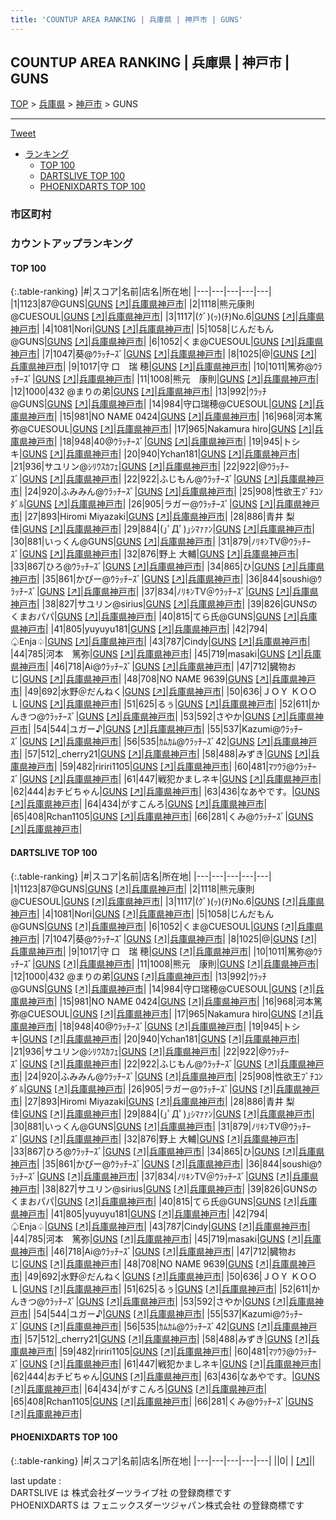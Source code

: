 ```yaml
---
title: 'COUNTUP AREA RANKING | 兵庫県 | 神戸市 | GUNS'
---
```

## COUNTUP AREA RANKING | 兵庫県 | 神戸市 | GUNS

[TOP](/darts/rank/) > [兵庫県](/darts/rank/兵庫県/) > [神戸市](/darts/rank/兵庫県/神戸市/) > GUNS

___

<a href="https://twitter.com/share?ref_src=twsrc%5Etfw" data-text="COUNTUP AREA RANKING | 兵庫県神戸市GUNS" class="twitter-share-button" data-hashtags="DARTSLIVE,PHOENIXDARTS,darts,ダーツ" data-show-count="false">Tweet</a>

* [ランキング](#カウントアップランキング)
    * [TOP 100](#top-100)
    * [DARTSLIVE TOP 100](#dartslive-top-100)
    * [PHOENIXDARTS TOP 100](#phoenixdarts-top-100)

### 市区町村

<ul>

</ul>

### カウントアップランキング

#### TOP 100



{:.table-ranking}
|#|スコア|名前|店名|所在地|
|---|---|---|---|---|
|1|1123|<span class="rank-name-dl">87@GUNS</span>|<a href="/darts/rank/shops/ee6dcfa66a3d9552b21333aee1bd51e4.html">GUNS</a> <a href="https://search.dartslive.com/jp/shop/ee6dcfa66a3d9552b21333aee1bd51e4">[↗]</a>|<a href="/darts/rank/兵庫県/神戸市">兵庫県神戸市</a>|
|2|1118|<span class="rank-name-dl">熊元康則@CUESOUL</span>|<a href="/darts/rank/shops/ee6dcfa66a3d9552b21333aee1bd51e4.html">GUNS</a> <a href="https://search.dartslive.com/jp/shop/ee6dcfa66a3d9552b21333aee1bd51e4">[↗]</a>|<a href="/darts/rank/兵庫県/神戸市">兵庫県神戸市</a>|
|3|1117|<span class="rank-name-dl">(ｸﾞ)(ｯ)(ﾁ)No.6</span>|<a href="/darts/rank/shops/ee6dcfa66a3d9552b21333aee1bd51e4.html">GUNS</a> <a href="https://search.dartslive.com/jp/shop/ee6dcfa66a3d9552b21333aee1bd51e4">[↗]</a>|<a href="/darts/rank/兵庫県/神戸市">兵庫県神戸市</a>|
|4|1081|<span class="rank-name-dl">Nori</span>|<a href="/darts/rank/shops/ee6dcfa66a3d9552b21333aee1bd51e4.html">GUNS</a> <a href="https://search.dartslive.com/jp/shop/ee6dcfa66a3d9552b21333aee1bd51e4">[↗]</a>|<a href="/darts/rank/兵庫県/神戸市">兵庫県神戸市</a>|
|5|1058|<span class="rank-name-dl">じんだもん@GUNS</span>|<a href="/darts/rank/shops/ee6dcfa66a3d9552b21333aee1bd51e4.html">GUNS</a> <a href="https://search.dartslive.com/jp/shop/ee6dcfa66a3d9552b21333aee1bd51e4">[↗]</a>|<a href="/darts/rank/兵庫県/神戸市">兵庫県神戸市</a>|
|6|1052|<span class="rank-name-dl">くま@CUESOUL</span>|<a href="/darts/rank/shops/ee6dcfa66a3d9552b21333aee1bd51e4.html">GUNS</a> <a href="https://search.dartslive.com/jp/shop/ee6dcfa66a3d9552b21333aee1bd51e4">[↗]</a>|<a href="/darts/rank/兵庫県/神戸市">兵庫県神戸市</a>|
|7|1047|<span class="rank-name-dl">葵@ｳﾗｯﾁｰｽﾞ</span>|<a href="/darts/rank/shops/ee6dcfa66a3d9552b21333aee1bd51e4.html">GUNS</a> <a href="https://search.dartslive.com/jp/shop/ee6dcfa66a3d9552b21333aee1bd51e4">[↗]</a>|<a href="/darts/rank/兵庫県/神戸市">兵庫県神戸市</a>|
|8|1025|<span class="rank-name-dl">@</span>|<a href="/darts/rank/shops/ee6dcfa66a3d9552b21333aee1bd51e4.html">GUNS</a> <a href="https://search.dartslive.com/jp/shop/ee6dcfa66a3d9552b21333aee1bd51e4">[↗]</a>|<a href="/darts/rank/兵庫県/神戸市">兵庫県神戸市</a>|
|9|1017|<span class="rank-name-dl">守 口　瑞 穂</span>|<a href="/darts/rank/shops/ee6dcfa66a3d9552b21333aee1bd51e4.html">GUNS</a> <a href="https://search.dartslive.com/jp/shop/ee6dcfa66a3d9552b21333aee1bd51e4">[↗]</a>|<a href="/darts/rank/兵庫県/神戸市">兵庫県神戸市</a>|
|10|1011|<span class="rank-name-dl">篤弥@ｳﾗｯﾁｰｽﾞ</span>|<a href="/darts/rank/shops/ee6dcfa66a3d9552b21333aee1bd51e4.html">GUNS</a> <a href="https://search.dartslive.com/jp/shop/ee6dcfa66a3d9552b21333aee1bd51e4">[↗]</a>|<a href="/darts/rank/兵庫県/神戸市">兵庫県神戸市</a>|
|11|1008|<span class="rank-name-dl">熊元　康則</span>|<a href="/darts/rank/shops/ee6dcfa66a3d9552b21333aee1bd51e4.html">GUNS</a> <a href="https://search.dartslive.com/jp/shop/ee6dcfa66a3d9552b21333aee1bd51e4">[↗]</a>|<a href="/darts/rank/兵庫県/神戸市">兵庫県神戸市</a>|
|12|1000|<span class="rank-name-dl">432 @まりの弟</span>|<a href="/darts/rank/shops/ee6dcfa66a3d9552b21333aee1bd51e4.html">GUNS</a> <a href="https://search.dartslive.com/jp/shop/ee6dcfa66a3d9552b21333aee1bd51e4">[↗]</a>|<a href="/darts/rank/兵庫県/神戸市">兵庫県神戸市</a>|
|13|992|<span class="rank-name-dl">ｳﾗｯﾁ@GUNS</span>|<a href="/darts/rank/shops/ee6dcfa66a3d9552b21333aee1bd51e4.html">GUNS</a> <a href="https://search.dartslive.com/jp/shop/ee6dcfa66a3d9552b21333aee1bd51e4">[↗]</a>|<a href="/darts/rank/兵庫県/神戸市">兵庫県神戸市</a>|
|14|984|<span class="rank-name-dl">守口瑞穂@CUESOUL</span>|<a href="/darts/rank/shops/ee6dcfa66a3d9552b21333aee1bd51e4.html">GUNS</a> <a href="https://search.dartslive.com/jp/shop/ee6dcfa66a3d9552b21333aee1bd51e4">[↗]</a>|<a href="/darts/rank/兵庫県/神戸市">兵庫県神戸市</a>|
|15|981|<span class="rank-name-dl">NO NAME 0424</span>|<a href="/darts/rank/shops/ee6dcfa66a3d9552b21333aee1bd51e4.html">GUNS</a> <a href="https://search.dartslive.com/jp/shop/ee6dcfa66a3d9552b21333aee1bd51e4">[↗]</a>|<a href="/darts/rank/兵庫県/神戸市">兵庫県神戸市</a>|
|16|968|<span class="rank-name-dl">河本篤弥@CUESOUL</span>|<a href="/darts/rank/shops/ee6dcfa66a3d9552b21333aee1bd51e4.html">GUNS</a> <a href="https://search.dartslive.com/jp/shop/ee6dcfa66a3d9552b21333aee1bd51e4">[↗]</a>|<a href="/darts/rank/兵庫県/神戸市">兵庫県神戸市</a>|
|17|965|<span class="rank-name-dl">Nakamura hiro</span>|<a href="/darts/rank/shops/ee6dcfa66a3d9552b21333aee1bd51e4.html">GUNS</a> <a href="https://search.dartslive.com/jp/shop/ee6dcfa66a3d9552b21333aee1bd51e4">[↗]</a>|<a href="/darts/rank/兵庫県/神戸市">兵庫県神戸市</a>|
|18|948|<span class="rank-name-dl">40@ｳﾗｯﾁｰｽﾞ</span>|<a href="/darts/rank/shops/ee6dcfa66a3d9552b21333aee1bd51e4.html">GUNS</a> <a href="https://search.dartslive.com/jp/shop/ee6dcfa66a3d9552b21333aee1bd51e4">[↗]</a>|<a href="/darts/rank/兵庫県/神戸市">兵庫県神戸市</a>|
|19|945|<span class="rank-name-dl">トシキ</span>|<a href="/darts/rank/shops/ee6dcfa66a3d9552b21333aee1bd51e4.html">GUNS</a> <a href="https://search.dartslive.com/jp/shop/ee6dcfa66a3d9552b21333aee1bd51e4">[↗]</a>|<a href="/darts/rank/兵庫県/神戸市">兵庫県神戸市</a>|
|20|940|<span class="rank-name-dl">Ychan181</span>|<a href="/darts/rank/shops/ee6dcfa66a3d9552b21333aee1bd51e4.html">GUNS</a> <a href="https://search.dartslive.com/jp/shop/ee6dcfa66a3d9552b21333aee1bd51e4">[↗]</a>|<a href="/darts/rank/兵庫県/神戸市">兵庫県神戸市</a>|
|21|936|<span class="rank-name-dl">サユリン@ｼﾘｳｽｶﾌｪ</span>|<a href="/darts/rank/shops/ee6dcfa66a3d9552b21333aee1bd51e4.html">GUNS</a> <a href="https://search.dartslive.com/jp/shop/ee6dcfa66a3d9552b21333aee1bd51e4">[↗]</a>|<a href="/darts/rank/兵庫県/神戸市">兵庫県神戸市</a>|
|22|922|<span class="rank-name-dl">@ｳﾗｯﾁｰｽﾞ</span>|<a href="/darts/rank/shops/ee6dcfa66a3d9552b21333aee1bd51e4.html">GUNS</a> <a href="https://search.dartslive.com/jp/shop/ee6dcfa66a3d9552b21333aee1bd51e4">[↗]</a>|<a href="/darts/rank/兵庫県/神戸市">兵庫県神戸市</a>|
|22|922|<span class="rank-name-dl">ふじもん@ｳﾗｯﾁｰｽﾞ</span>|<a href="/darts/rank/shops/ee6dcfa66a3d9552b21333aee1bd51e4.html">GUNS</a> <a href="https://search.dartslive.com/jp/shop/ee6dcfa66a3d9552b21333aee1bd51e4">[↗]</a>|<a href="/darts/rank/兵庫県/神戸市">兵庫県神戸市</a>|
|24|920|<span class="rank-name-dl">ふみみん@ｳﾗｯﾁｰｽﾞ</span>|<a href="/darts/rank/shops/ee6dcfa66a3d9552b21333aee1bd51e4.html">GUNS</a> <a href="https://search.dartslive.com/jp/shop/ee6dcfa66a3d9552b21333aee1bd51e4">[↗]</a>|<a href="/darts/rank/兵庫県/神戸市">兵庫県神戸市</a>|
|25|908|<span class="rank-name-dl">性欲王ﾌﾞﾁｺﾝﾀﾞﾙ</span>|<a href="/darts/rank/shops/ee6dcfa66a3d9552b21333aee1bd51e4.html">GUNS</a> <a href="https://search.dartslive.com/jp/shop/ee6dcfa66a3d9552b21333aee1bd51e4">[↗]</a>|<a href="/darts/rank/兵庫県/神戸市">兵庫県神戸市</a>|
|26|905|<span class="rank-name-dl">ラガー@ｳﾗｯﾁｰｽﾞ</span>|<a href="/darts/rank/shops/ee6dcfa66a3d9552b21333aee1bd51e4.html">GUNS</a> <a href="https://search.dartslive.com/jp/shop/ee6dcfa66a3d9552b21333aee1bd51e4">[↗]</a>|<a href="/darts/rank/兵庫県/神戸市">兵庫県神戸市</a>|
|27|893|<span class="rank-name-dl">Hiromi Miyazaki</span>|<a href="/darts/rank/shops/ee6dcfa66a3d9552b21333aee1bd51e4.html">GUNS</a> <a href="https://search.dartslive.com/jp/shop/ee6dcfa66a3d9552b21333aee1bd51e4">[↗]</a>|<a href="/darts/rank/兵庫県/神戸市">兵庫県神戸市</a>|
|28|886|<span class="rank-name-dl">青井 梨佳</span>|<a href="/darts/rank/shops/ee6dcfa66a3d9552b21333aee1bd51e4.html">GUNS</a> <a href="https://search.dartslive.com/jp/shop/ee6dcfa66a3d9552b21333aee1bd51e4">[↗]</a>|<a href="/darts/rank/兵庫県/神戸市">兵庫県神戸市</a>|
|29|884|<span class="rank-name-dl">(｣ﾟДﾟ)｣ｼﾏｧｧﾝ</span>|<a href="/darts/rank/shops/ee6dcfa66a3d9552b21333aee1bd51e4.html">GUNS</a> <a href="https://search.dartslive.com/jp/shop/ee6dcfa66a3d9552b21333aee1bd51e4">[↗]</a>|<a href="/darts/rank/兵庫県/神戸市">兵庫県神戸市</a>|
|30|881|<span class="rank-name-dl">いっくん@GUNS</span>|<a href="/darts/rank/shops/ee6dcfa66a3d9552b21333aee1bd51e4.html">GUNS</a> <a href="https://search.dartslive.com/jp/shop/ee6dcfa66a3d9552b21333aee1bd51e4">[↗]</a>|<a href="/darts/rank/兵庫県/神戸市">兵庫県神戸市</a>|
|31|879|<span class="rank-name-dl">ﾉﾘｷﾝTV@ｳﾗｯﾁｰｽﾞ</span>|<a href="/darts/rank/shops/ee6dcfa66a3d9552b21333aee1bd51e4.html">GUNS</a> <a href="https://search.dartslive.com/jp/shop/ee6dcfa66a3d9552b21333aee1bd51e4">[↗]</a>|<a href="/darts/rank/兵庫県/神戸市">兵庫県神戸市</a>|
|32|876|<span class="rank-name-dl">野上 大輔</span>|<a href="/darts/rank/shops/ee6dcfa66a3d9552b21333aee1bd51e4.html">GUNS</a> <a href="https://search.dartslive.com/jp/shop/ee6dcfa66a3d9552b21333aee1bd51e4">[↗]</a>|<a href="/darts/rank/兵庫県/神戸市">兵庫県神戸市</a>|
|33|867|<span class="rank-name-dl">ひろ@ｳﾗｯﾁｰｽﾞ</span>|<a href="/darts/rank/shops/ee6dcfa66a3d9552b21333aee1bd51e4.html">GUNS</a> <a href="https://search.dartslive.com/jp/shop/ee6dcfa66a3d9552b21333aee1bd51e4">[↗]</a>|<a href="/darts/rank/兵庫県/神戸市">兵庫県神戸市</a>|
|34|865|<span class="rank-name-dl">ひ</span>|<a href="/darts/rank/shops/ee6dcfa66a3d9552b21333aee1bd51e4.html">GUNS</a> <a href="https://search.dartslive.com/jp/shop/ee6dcfa66a3d9552b21333aee1bd51e4">[↗]</a>|<a href="/darts/rank/兵庫県/神戸市">兵庫県神戸市</a>|
|35|861|<span class="rank-name-dl">かぴー@ｳﾗｯﾁｰｽﾞ</span>|<a href="/darts/rank/shops/ee6dcfa66a3d9552b21333aee1bd51e4.html">GUNS</a> <a href="https://search.dartslive.com/jp/shop/ee6dcfa66a3d9552b21333aee1bd51e4">[↗]</a>|<a href="/darts/rank/兵庫県/神戸市">兵庫県神戸市</a>|
|36|844|<span class="rank-name-dl">soushi@ｳﾗｯﾁｰｽﾞ</span>|<a href="/darts/rank/shops/ee6dcfa66a3d9552b21333aee1bd51e4.html">GUNS</a> <a href="https://search.dartslive.com/jp/shop/ee6dcfa66a3d9552b21333aee1bd51e4">[↗]</a>|<a href="/darts/rank/兵庫県/神戸市">兵庫県神戸市</a>|
|37|834|<span class="rank-name-dl">ﾉﾘｷﾝTV＠ｳﾗｯﾁｰｽﾞ</span>|<a href="/darts/rank/shops/ee6dcfa66a3d9552b21333aee1bd51e4.html">GUNS</a> <a href="https://search.dartslive.com/jp/shop/ee6dcfa66a3d9552b21333aee1bd51e4">[↗]</a>|<a href="/darts/rank/兵庫県/神戸市">兵庫県神戸市</a>|
|38|827|<span class="rank-name-dl">サユリン@sirius</span>|<a href="/darts/rank/shops/ee6dcfa66a3d9552b21333aee1bd51e4.html">GUNS</a> <a href="https://search.dartslive.com/jp/shop/ee6dcfa66a3d9552b21333aee1bd51e4">[↗]</a>|<a href="/darts/rank/兵庫県/神戸市">兵庫県神戸市</a>|
|39|826|<span class="rank-name-dl">GUNSのくまおパパ</span>|<a href="/darts/rank/shops/ee6dcfa66a3d9552b21333aee1bd51e4.html">GUNS</a> <a href="https://search.dartslive.com/jp/shop/ee6dcfa66a3d9552b21333aee1bd51e4">[↗]</a>|<a href="/darts/rank/兵庫県/神戸市">兵庫県神戸市</a>|
|40|815|<span class="rank-name-dl">てら氏@GUNS</span>|<a href="/darts/rank/shops/ee6dcfa66a3d9552b21333aee1bd51e4.html">GUNS</a> <a href="https://search.dartslive.com/jp/shop/ee6dcfa66a3d9552b21333aee1bd51e4">[↗]</a>|<a href="/darts/rank/兵庫県/神戸市">兵庫県神戸市</a>|
|41|805|<span class="rank-name-dl">yuyuyu181</span>|<a href="/darts/rank/shops/ee6dcfa66a3d9552b21333aee1bd51e4.html">GUNS</a> <a href="https://search.dartslive.com/jp/shop/ee6dcfa66a3d9552b21333aee1bd51e4">[↗]</a>|<a href="/darts/rank/兵庫県/神戸市">兵庫県神戸市</a>|
|42|794|<span class="rank-name-dl">♤Enja♤</span>|<a href="/darts/rank/shops/ee6dcfa66a3d9552b21333aee1bd51e4.html">GUNS</a> <a href="https://search.dartslive.com/jp/shop/ee6dcfa66a3d9552b21333aee1bd51e4">[↗]</a>|<a href="/darts/rank/兵庫県/神戸市">兵庫県神戸市</a>|
|43|787|<span class="rank-name-dl">Cindy</span>|<a href="/darts/rank/shops/ee6dcfa66a3d9552b21333aee1bd51e4.html">GUNS</a> <a href="https://search.dartslive.com/jp/shop/ee6dcfa66a3d9552b21333aee1bd51e4">[↗]</a>|<a href="/darts/rank/兵庫県/神戸市">兵庫県神戸市</a>|
|44|785|<span class="rank-name-dl">河本　篤弥</span>|<a href="/darts/rank/shops/ee6dcfa66a3d9552b21333aee1bd51e4.html">GUNS</a> <a href="https://search.dartslive.com/jp/shop/ee6dcfa66a3d9552b21333aee1bd51e4">[↗]</a>|<a href="/darts/rank/兵庫県/神戸市">兵庫県神戸市</a>|
|45|719|<span class="rank-name-dl">masaki</span>|<a href="/darts/rank/shops/ee6dcfa66a3d9552b21333aee1bd51e4.html">GUNS</a> <a href="https://search.dartslive.com/jp/shop/ee6dcfa66a3d9552b21333aee1bd51e4">[↗]</a>|<a href="/darts/rank/兵庫県/神戸市">兵庫県神戸市</a>|
|46|718|<span class="rank-name-dl">Ai@ｳﾗｯﾁｰｽﾞ</span>|<a href="/darts/rank/shops/ee6dcfa66a3d9552b21333aee1bd51e4.html">GUNS</a> <a href="https://search.dartslive.com/jp/shop/ee6dcfa66a3d9552b21333aee1bd51e4">[↗]</a>|<a href="/darts/rank/兵庫県/神戸市">兵庫県神戸市</a>|
|47|712|<span class="rank-name-dl">臓物おじ</span>|<a href="/darts/rank/shops/ee6dcfa66a3d9552b21333aee1bd51e4.html">GUNS</a> <a href="https://search.dartslive.com/jp/shop/ee6dcfa66a3d9552b21333aee1bd51e4">[↗]</a>|<a href="/darts/rank/兵庫県/神戸市">兵庫県神戸市</a>|
|48|708|<span class="rank-name-dl">NO NAME 9639</span>|<a href="/darts/rank/shops/ee6dcfa66a3d9552b21333aee1bd51e4.html">GUNS</a> <a href="https://search.dartslive.com/jp/shop/ee6dcfa66a3d9552b21333aee1bd51e4">[↗]</a>|<a href="/darts/rank/兵庫県/神戸市">兵庫県神戸市</a>|
|49|692|<span class="rank-name-dl">水野＠だんねく</span>|<a href="/darts/rank/shops/ee6dcfa66a3d9552b21333aee1bd51e4.html">GUNS</a> <a href="https://search.dartslive.com/jp/shop/ee6dcfa66a3d9552b21333aee1bd51e4">[↗]</a>|<a href="/darts/rank/兵庫県/神戸市">兵庫県神戸市</a>|
|50|636|<span class="rank-name-dl">ＪＯＹ ＫＯＯＬ</span>|<a href="/darts/rank/shops/ee6dcfa66a3d9552b21333aee1bd51e4.html">GUNS</a> <a href="https://search.dartslive.com/jp/shop/ee6dcfa66a3d9552b21333aee1bd51e4">[↗]</a>|<a href="/darts/rank/兵庫県/神戸市">兵庫県神戸市</a>|
|51|625|<span class="rank-name-dl">るぅ</span>|<a href="/darts/rank/shops/ee6dcfa66a3d9552b21333aee1bd51e4.html">GUNS</a> <a href="https://search.dartslive.com/jp/shop/ee6dcfa66a3d9552b21333aee1bd51e4">[↗]</a>|<a href="/darts/rank/兵庫県/神戸市">兵庫県神戸市</a>|
|52|611|<span class="rank-name-dl">かんきつ@ｳﾗｯﾁｰｽﾞ</span>|<a href="/darts/rank/shops/ee6dcfa66a3d9552b21333aee1bd51e4.html">GUNS</a> <a href="https://search.dartslive.com/jp/shop/ee6dcfa66a3d9552b21333aee1bd51e4">[↗]</a>|<a href="/darts/rank/兵庫県/神戸市">兵庫県神戸市</a>|
|53|592|<span class="rank-name-dl">さやか</span>|<a href="/darts/rank/shops/ee6dcfa66a3d9552b21333aee1bd51e4.html">GUNS</a> <a href="https://search.dartslive.com/jp/shop/ee6dcfa66a3d9552b21333aee1bd51e4">[↗]</a>|<a href="/darts/rank/兵庫県/神戸市">兵庫県神戸市</a>|
|54|544|<span class="rank-name-dl">ユガー♪</span>|<a href="/darts/rank/shops/ee6dcfa66a3d9552b21333aee1bd51e4.html">GUNS</a> <a href="https://search.dartslive.com/jp/shop/ee6dcfa66a3d9552b21333aee1bd51e4">[↗]</a>|<a href="/darts/rank/兵庫県/神戸市">兵庫県神戸市</a>|
|55|537|<span class="rank-name-dl">Kazumi@ｳﾗｯﾁｰｽﾞ</span>|<a href="/darts/rank/shops/ee6dcfa66a3d9552b21333aee1bd51e4.html">GUNS</a> <a href="https://search.dartslive.com/jp/shop/ee6dcfa66a3d9552b21333aee1bd51e4">[↗]</a>|<a href="/darts/rank/兵庫県/神戸市">兵庫県神戸市</a>|
|56|535|<span class="rank-name-dl">ｶﾑｶﾑ@ｳﾗｯﾁｰｽﾞ42</span>|<a href="/darts/rank/shops/ee6dcfa66a3d9552b21333aee1bd51e4.html">GUNS</a> <a href="https://search.dartslive.com/jp/shop/ee6dcfa66a3d9552b21333aee1bd51e4">[↗]</a>|<a href="/darts/rank/兵庫県/神戸市">兵庫県神戸市</a>|
|57|512|<span class="rank-name-dl">_cherry21</span>|<a href="/darts/rank/shops/ee6dcfa66a3d9552b21333aee1bd51e4.html">GUNS</a> <a href="https://search.dartslive.com/jp/shop/ee6dcfa66a3d9552b21333aee1bd51e4">[↗]</a>|<a href="/darts/rank/兵庫県/神戸市">兵庫県神戸市</a>|
|58|488|<span class="rank-name-dl">みずき</span>|<a href="/darts/rank/shops/ee6dcfa66a3d9552b21333aee1bd51e4.html">GUNS</a> <a href="https://search.dartslive.com/jp/shop/ee6dcfa66a3d9552b21333aee1bd51e4">[↗]</a>|<a href="/darts/rank/兵庫県/神戸市">兵庫県神戸市</a>|
|59|482|<span class="rank-name-dl">ririri1105</span>|<a href="/darts/rank/shops/ee6dcfa66a3d9552b21333aee1bd51e4.html">GUNS</a> <a href="https://search.dartslive.com/jp/shop/ee6dcfa66a3d9552b21333aee1bd51e4">[↗]</a>|<a href="/darts/rank/兵庫県/神戸市">兵庫県神戸市</a>|
|60|481|<span class="rank-name-dl">ﾏﾂｳﾗ@ｳﾗｯﾁｰｽﾞ</span>|<a href="/darts/rank/shops/ee6dcfa66a3d9552b21333aee1bd51e4.html">GUNS</a> <a href="https://search.dartslive.com/jp/shop/ee6dcfa66a3d9552b21333aee1bd51e4">[↗]</a>|<a href="/darts/rank/兵庫県/神戸市">兵庫県神戸市</a>|
|61|447|<span class="rank-name-dl">戦犯かましネキ</span>|<a href="/darts/rank/shops/ee6dcfa66a3d9552b21333aee1bd51e4.html">GUNS</a> <a href="https://search.dartslive.com/jp/shop/ee6dcfa66a3d9552b21333aee1bd51e4">[↗]</a>|<a href="/darts/rank/兵庫県/神戸市">兵庫県神戸市</a>|
|62|444|<span class="rank-name-dl">おチビちゃん</span>|<a href="/darts/rank/shops/ee6dcfa66a3d9552b21333aee1bd51e4.html">GUNS</a> <a href="https://search.dartslive.com/jp/shop/ee6dcfa66a3d9552b21333aee1bd51e4">[↗]</a>|<a href="/darts/rank/兵庫県/神戸市">兵庫県神戸市</a>|
|63|436|<span class="rank-name-dl">なあやです。</span>|<a href="/darts/rank/shops/ee6dcfa66a3d9552b21333aee1bd51e4.html">GUNS</a> <a href="https://search.dartslive.com/jp/shop/ee6dcfa66a3d9552b21333aee1bd51e4">[↗]</a>|<a href="/darts/rank/兵庫県/神戸市">兵庫県神戸市</a>|
|64|434|<span class="rank-name-dl">がすこんろ</span>|<a href="/darts/rank/shops/ee6dcfa66a3d9552b21333aee1bd51e4.html">GUNS</a> <a href="https://search.dartslive.com/jp/shop/ee6dcfa66a3d9552b21333aee1bd51e4">[↗]</a>|<a href="/darts/rank/兵庫県/神戸市">兵庫県神戸市</a>|
|65|408|<span class="rank-name-dl">Rchan1105</span>|<a href="/darts/rank/shops/ee6dcfa66a3d9552b21333aee1bd51e4.html">GUNS</a> <a href="https://search.dartslive.com/jp/shop/ee6dcfa66a3d9552b21333aee1bd51e4">[↗]</a>|<a href="/darts/rank/兵庫県/神戸市">兵庫県神戸市</a>|
|66|281|<span class="rank-name-dl">くみ@ｳﾗｯﾁｰｽﾞ</span>|<a href="/darts/rank/shops/ee6dcfa66a3d9552b21333aee1bd51e4.html">GUNS</a> <a href="https://search.dartslive.com/jp/shop/ee6dcfa66a3d9552b21333aee1bd51e4">[↗]</a>|<a href="/darts/rank/兵庫県/神戸市">兵庫県神戸市</a>|


#### DARTSLIVE TOP 100



{:.table-ranking}
|#|スコア|名前|店名|所在地|
|---|---|---|---|---|
|1|1123|<span class="rank-name-dl">87@GUNS</span>|<a href="/darts/rank/shops/ee6dcfa66a3d9552b21333aee1bd51e4.html">GUNS</a> <a href="https://search.dartslive.com/jp/shop/ee6dcfa66a3d9552b21333aee1bd51e4">[↗]</a>|<a href="/darts/rank/兵庫県/神戸市">兵庫県神戸市</a>|
|2|1118|<span class="rank-name-dl">熊元康則@CUESOUL</span>|<a href="/darts/rank/shops/ee6dcfa66a3d9552b21333aee1bd51e4.html">GUNS</a> <a href="https://search.dartslive.com/jp/shop/ee6dcfa66a3d9552b21333aee1bd51e4">[↗]</a>|<a href="/darts/rank/兵庫県/神戸市">兵庫県神戸市</a>|
|3|1117|<span class="rank-name-dl">(ｸﾞ)(ｯ)(ﾁ)No.6</span>|<a href="/darts/rank/shops/ee6dcfa66a3d9552b21333aee1bd51e4.html">GUNS</a> <a href="https://search.dartslive.com/jp/shop/ee6dcfa66a3d9552b21333aee1bd51e4">[↗]</a>|<a href="/darts/rank/兵庫県/神戸市">兵庫県神戸市</a>|
|4|1081|<span class="rank-name-dl">Nori</span>|<a href="/darts/rank/shops/ee6dcfa66a3d9552b21333aee1bd51e4.html">GUNS</a> <a href="https://search.dartslive.com/jp/shop/ee6dcfa66a3d9552b21333aee1bd51e4">[↗]</a>|<a href="/darts/rank/兵庫県/神戸市">兵庫県神戸市</a>|
|5|1058|<span class="rank-name-dl">じんだもん@GUNS</span>|<a href="/darts/rank/shops/ee6dcfa66a3d9552b21333aee1bd51e4.html">GUNS</a> <a href="https://search.dartslive.com/jp/shop/ee6dcfa66a3d9552b21333aee1bd51e4">[↗]</a>|<a href="/darts/rank/兵庫県/神戸市">兵庫県神戸市</a>|
|6|1052|<span class="rank-name-dl">くま@CUESOUL</span>|<a href="/darts/rank/shops/ee6dcfa66a3d9552b21333aee1bd51e4.html">GUNS</a> <a href="https://search.dartslive.com/jp/shop/ee6dcfa66a3d9552b21333aee1bd51e4">[↗]</a>|<a href="/darts/rank/兵庫県/神戸市">兵庫県神戸市</a>|
|7|1047|<span class="rank-name-dl">葵@ｳﾗｯﾁｰｽﾞ</span>|<a href="/darts/rank/shops/ee6dcfa66a3d9552b21333aee1bd51e4.html">GUNS</a> <a href="https://search.dartslive.com/jp/shop/ee6dcfa66a3d9552b21333aee1bd51e4">[↗]</a>|<a href="/darts/rank/兵庫県/神戸市">兵庫県神戸市</a>|
|8|1025|<span class="rank-name-dl">@</span>|<a href="/darts/rank/shops/ee6dcfa66a3d9552b21333aee1bd51e4.html">GUNS</a> <a href="https://search.dartslive.com/jp/shop/ee6dcfa66a3d9552b21333aee1bd51e4">[↗]</a>|<a href="/darts/rank/兵庫県/神戸市">兵庫県神戸市</a>|
|9|1017|<span class="rank-name-dl">守 口　瑞 穂</span>|<a href="/darts/rank/shops/ee6dcfa66a3d9552b21333aee1bd51e4.html">GUNS</a> <a href="https://search.dartslive.com/jp/shop/ee6dcfa66a3d9552b21333aee1bd51e4">[↗]</a>|<a href="/darts/rank/兵庫県/神戸市">兵庫県神戸市</a>|
|10|1011|<span class="rank-name-dl">篤弥@ｳﾗｯﾁｰｽﾞ</span>|<a href="/darts/rank/shops/ee6dcfa66a3d9552b21333aee1bd51e4.html">GUNS</a> <a href="https://search.dartslive.com/jp/shop/ee6dcfa66a3d9552b21333aee1bd51e4">[↗]</a>|<a href="/darts/rank/兵庫県/神戸市">兵庫県神戸市</a>|
|11|1008|<span class="rank-name-dl">熊元　康則</span>|<a href="/darts/rank/shops/ee6dcfa66a3d9552b21333aee1bd51e4.html">GUNS</a> <a href="https://search.dartslive.com/jp/shop/ee6dcfa66a3d9552b21333aee1bd51e4">[↗]</a>|<a href="/darts/rank/兵庫県/神戸市">兵庫県神戸市</a>|
|12|1000|<span class="rank-name-dl">432 @まりの弟</span>|<a href="/darts/rank/shops/ee6dcfa66a3d9552b21333aee1bd51e4.html">GUNS</a> <a href="https://search.dartslive.com/jp/shop/ee6dcfa66a3d9552b21333aee1bd51e4">[↗]</a>|<a href="/darts/rank/兵庫県/神戸市">兵庫県神戸市</a>|
|13|992|<span class="rank-name-dl">ｳﾗｯﾁ@GUNS</span>|<a href="/darts/rank/shops/ee6dcfa66a3d9552b21333aee1bd51e4.html">GUNS</a> <a href="https://search.dartslive.com/jp/shop/ee6dcfa66a3d9552b21333aee1bd51e4">[↗]</a>|<a href="/darts/rank/兵庫県/神戸市">兵庫県神戸市</a>|
|14|984|<span class="rank-name-dl">守口瑞穂@CUESOUL</span>|<a href="/darts/rank/shops/ee6dcfa66a3d9552b21333aee1bd51e4.html">GUNS</a> <a href="https://search.dartslive.com/jp/shop/ee6dcfa66a3d9552b21333aee1bd51e4">[↗]</a>|<a href="/darts/rank/兵庫県/神戸市">兵庫県神戸市</a>|
|15|981|<span class="rank-name-dl">NO NAME 0424</span>|<a href="/darts/rank/shops/ee6dcfa66a3d9552b21333aee1bd51e4.html">GUNS</a> <a href="https://search.dartslive.com/jp/shop/ee6dcfa66a3d9552b21333aee1bd51e4">[↗]</a>|<a href="/darts/rank/兵庫県/神戸市">兵庫県神戸市</a>|
|16|968|<span class="rank-name-dl">河本篤弥@CUESOUL</span>|<a href="/darts/rank/shops/ee6dcfa66a3d9552b21333aee1bd51e4.html">GUNS</a> <a href="https://search.dartslive.com/jp/shop/ee6dcfa66a3d9552b21333aee1bd51e4">[↗]</a>|<a href="/darts/rank/兵庫県/神戸市">兵庫県神戸市</a>|
|17|965|<span class="rank-name-dl">Nakamura hiro</span>|<a href="/darts/rank/shops/ee6dcfa66a3d9552b21333aee1bd51e4.html">GUNS</a> <a href="https://search.dartslive.com/jp/shop/ee6dcfa66a3d9552b21333aee1bd51e4">[↗]</a>|<a href="/darts/rank/兵庫県/神戸市">兵庫県神戸市</a>|
|18|948|<span class="rank-name-dl">40@ｳﾗｯﾁｰｽﾞ</span>|<a href="/darts/rank/shops/ee6dcfa66a3d9552b21333aee1bd51e4.html">GUNS</a> <a href="https://search.dartslive.com/jp/shop/ee6dcfa66a3d9552b21333aee1bd51e4">[↗]</a>|<a href="/darts/rank/兵庫県/神戸市">兵庫県神戸市</a>|
|19|945|<span class="rank-name-dl">トシキ</span>|<a href="/darts/rank/shops/ee6dcfa66a3d9552b21333aee1bd51e4.html">GUNS</a> <a href="https://search.dartslive.com/jp/shop/ee6dcfa66a3d9552b21333aee1bd51e4">[↗]</a>|<a href="/darts/rank/兵庫県/神戸市">兵庫県神戸市</a>|
|20|940|<span class="rank-name-dl">Ychan181</span>|<a href="/darts/rank/shops/ee6dcfa66a3d9552b21333aee1bd51e4.html">GUNS</a> <a href="https://search.dartslive.com/jp/shop/ee6dcfa66a3d9552b21333aee1bd51e4">[↗]</a>|<a href="/darts/rank/兵庫県/神戸市">兵庫県神戸市</a>|
|21|936|<span class="rank-name-dl">サユリン@ｼﾘｳｽｶﾌｪ</span>|<a href="/darts/rank/shops/ee6dcfa66a3d9552b21333aee1bd51e4.html">GUNS</a> <a href="https://search.dartslive.com/jp/shop/ee6dcfa66a3d9552b21333aee1bd51e4">[↗]</a>|<a href="/darts/rank/兵庫県/神戸市">兵庫県神戸市</a>|
|22|922|<span class="rank-name-dl">@ｳﾗｯﾁｰｽﾞ</span>|<a href="/darts/rank/shops/ee6dcfa66a3d9552b21333aee1bd51e4.html">GUNS</a> <a href="https://search.dartslive.com/jp/shop/ee6dcfa66a3d9552b21333aee1bd51e4">[↗]</a>|<a href="/darts/rank/兵庫県/神戸市">兵庫県神戸市</a>|
|22|922|<span class="rank-name-dl">ふじもん@ｳﾗｯﾁｰｽﾞ</span>|<a href="/darts/rank/shops/ee6dcfa66a3d9552b21333aee1bd51e4.html">GUNS</a> <a href="https://search.dartslive.com/jp/shop/ee6dcfa66a3d9552b21333aee1bd51e4">[↗]</a>|<a href="/darts/rank/兵庫県/神戸市">兵庫県神戸市</a>|
|24|920|<span class="rank-name-dl">ふみみん@ｳﾗｯﾁｰｽﾞ</span>|<a href="/darts/rank/shops/ee6dcfa66a3d9552b21333aee1bd51e4.html">GUNS</a> <a href="https://search.dartslive.com/jp/shop/ee6dcfa66a3d9552b21333aee1bd51e4">[↗]</a>|<a href="/darts/rank/兵庫県/神戸市">兵庫県神戸市</a>|
|25|908|<span class="rank-name-dl">性欲王ﾌﾞﾁｺﾝﾀﾞﾙ</span>|<a href="/darts/rank/shops/ee6dcfa66a3d9552b21333aee1bd51e4.html">GUNS</a> <a href="https://search.dartslive.com/jp/shop/ee6dcfa66a3d9552b21333aee1bd51e4">[↗]</a>|<a href="/darts/rank/兵庫県/神戸市">兵庫県神戸市</a>|
|26|905|<span class="rank-name-dl">ラガー@ｳﾗｯﾁｰｽﾞ</span>|<a href="/darts/rank/shops/ee6dcfa66a3d9552b21333aee1bd51e4.html">GUNS</a> <a href="https://search.dartslive.com/jp/shop/ee6dcfa66a3d9552b21333aee1bd51e4">[↗]</a>|<a href="/darts/rank/兵庫県/神戸市">兵庫県神戸市</a>|
|27|893|<span class="rank-name-dl">Hiromi Miyazaki</span>|<a href="/darts/rank/shops/ee6dcfa66a3d9552b21333aee1bd51e4.html">GUNS</a> <a href="https://search.dartslive.com/jp/shop/ee6dcfa66a3d9552b21333aee1bd51e4">[↗]</a>|<a href="/darts/rank/兵庫県/神戸市">兵庫県神戸市</a>|
|28|886|<span class="rank-name-dl">青井 梨佳</span>|<a href="/darts/rank/shops/ee6dcfa66a3d9552b21333aee1bd51e4.html">GUNS</a> <a href="https://search.dartslive.com/jp/shop/ee6dcfa66a3d9552b21333aee1bd51e4">[↗]</a>|<a href="/darts/rank/兵庫県/神戸市">兵庫県神戸市</a>|
|29|884|<span class="rank-name-dl">(｣ﾟДﾟ)｣ｼﾏｧｧﾝ</span>|<a href="/darts/rank/shops/ee6dcfa66a3d9552b21333aee1bd51e4.html">GUNS</a> <a href="https://search.dartslive.com/jp/shop/ee6dcfa66a3d9552b21333aee1bd51e4">[↗]</a>|<a href="/darts/rank/兵庫県/神戸市">兵庫県神戸市</a>|
|30|881|<span class="rank-name-dl">いっくん@GUNS</span>|<a href="/darts/rank/shops/ee6dcfa66a3d9552b21333aee1bd51e4.html">GUNS</a> <a href="https://search.dartslive.com/jp/shop/ee6dcfa66a3d9552b21333aee1bd51e4">[↗]</a>|<a href="/darts/rank/兵庫県/神戸市">兵庫県神戸市</a>|
|31|879|<span class="rank-name-dl">ﾉﾘｷﾝTV@ｳﾗｯﾁｰｽﾞ</span>|<a href="/darts/rank/shops/ee6dcfa66a3d9552b21333aee1bd51e4.html">GUNS</a> <a href="https://search.dartslive.com/jp/shop/ee6dcfa66a3d9552b21333aee1bd51e4">[↗]</a>|<a href="/darts/rank/兵庫県/神戸市">兵庫県神戸市</a>|
|32|876|<span class="rank-name-dl">野上 大輔</span>|<a href="/darts/rank/shops/ee6dcfa66a3d9552b21333aee1bd51e4.html">GUNS</a> <a href="https://search.dartslive.com/jp/shop/ee6dcfa66a3d9552b21333aee1bd51e4">[↗]</a>|<a href="/darts/rank/兵庫県/神戸市">兵庫県神戸市</a>|
|33|867|<span class="rank-name-dl">ひろ@ｳﾗｯﾁｰｽﾞ</span>|<a href="/darts/rank/shops/ee6dcfa66a3d9552b21333aee1bd51e4.html">GUNS</a> <a href="https://search.dartslive.com/jp/shop/ee6dcfa66a3d9552b21333aee1bd51e4">[↗]</a>|<a href="/darts/rank/兵庫県/神戸市">兵庫県神戸市</a>|
|34|865|<span class="rank-name-dl">ひ</span>|<a href="/darts/rank/shops/ee6dcfa66a3d9552b21333aee1bd51e4.html">GUNS</a> <a href="https://search.dartslive.com/jp/shop/ee6dcfa66a3d9552b21333aee1bd51e4">[↗]</a>|<a href="/darts/rank/兵庫県/神戸市">兵庫県神戸市</a>|
|35|861|<span class="rank-name-dl">かぴー@ｳﾗｯﾁｰｽﾞ</span>|<a href="/darts/rank/shops/ee6dcfa66a3d9552b21333aee1bd51e4.html">GUNS</a> <a href="https://search.dartslive.com/jp/shop/ee6dcfa66a3d9552b21333aee1bd51e4">[↗]</a>|<a href="/darts/rank/兵庫県/神戸市">兵庫県神戸市</a>|
|36|844|<span class="rank-name-dl">soushi@ｳﾗｯﾁｰｽﾞ</span>|<a href="/darts/rank/shops/ee6dcfa66a3d9552b21333aee1bd51e4.html">GUNS</a> <a href="https://search.dartslive.com/jp/shop/ee6dcfa66a3d9552b21333aee1bd51e4">[↗]</a>|<a href="/darts/rank/兵庫県/神戸市">兵庫県神戸市</a>|
|37|834|<span class="rank-name-dl">ﾉﾘｷﾝTV＠ｳﾗｯﾁｰｽﾞ</span>|<a href="/darts/rank/shops/ee6dcfa66a3d9552b21333aee1bd51e4.html">GUNS</a> <a href="https://search.dartslive.com/jp/shop/ee6dcfa66a3d9552b21333aee1bd51e4">[↗]</a>|<a href="/darts/rank/兵庫県/神戸市">兵庫県神戸市</a>|
|38|827|<span class="rank-name-dl">サユリン@sirius</span>|<a href="/darts/rank/shops/ee6dcfa66a3d9552b21333aee1bd51e4.html">GUNS</a> <a href="https://search.dartslive.com/jp/shop/ee6dcfa66a3d9552b21333aee1bd51e4">[↗]</a>|<a href="/darts/rank/兵庫県/神戸市">兵庫県神戸市</a>|
|39|826|<span class="rank-name-dl">GUNSのくまおパパ</span>|<a href="/darts/rank/shops/ee6dcfa66a3d9552b21333aee1bd51e4.html">GUNS</a> <a href="https://search.dartslive.com/jp/shop/ee6dcfa66a3d9552b21333aee1bd51e4">[↗]</a>|<a href="/darts/rank/兵庫県/神戸市">兵庫県神戸市</a>|
|40|815|<span class="rank-name-dl">てら氏@GUNS</span>|<a href="/darts/rank/shops/ee6dcfa66a3d9552b21333aee1bd51e4.html">GUNS</a> <a href="https://search.dartslive.com/jp/shop/ee6dcfa66a3d9552b21333aee1bd51e4">[↗]</a>|<a href="/darts/rank/兵庫県/神戸市">兵庫県神戸市</a>|
|41|805|<span class="rank-name-dl">yuyuyu181</span>|<a href="/darts/rank/shops/ee6dcfa66a3d9552b21333aee1bd51e4.html">GUNS</a> <a href="https://search.dartslive.com/jp/shop/ee6dcfa66a3d9552b21333aee1bd51e4">[↗]</a>|<a href="/darts/rank/兵庫県/神戸市">兵庫県神戸市</a>|
|42|794|<span class="rank-name-dl">♤Enja♤</span>|<a href="/darts/rank/shops/ee6dcfa66a3d9552b21333aee1bd51e4.html">GUNS</a> <a href="https://search.dartslive.com/jp/shop/ee6dcfa66a3d9552b21333aee1bd51e4">[↗]</a>|<a href="/darts/rank/兵庫県/神戸市">兵庫県神戸市</a>|
|43|787|<span class="rank-name-dl">Cindy</span>|<a href="/darts/rank/shops/ee6dcfa66a3d9552b21333aee1bd51e4.html">GUNS</a> <a href="https://search.dartslive.com/jp/shop/ee6dcfa66a3d9552b21333aee1bd51e4">[↗]</a>|<a href="/darts/rank/兵庫県/神戸市">兵庫県神戸市</a>|
|44|785|<span class="rank-name-dl">河本　篤弥</span>|<a href="/darts/rank/shops/ee6dcfa66a3d9552b21333aee1bd51e4.html">GUNS</a> <a href="https://search.dartslive.com/jp/shop/ee6dcfa66a3d9552b21333aee1bd51e4">[↗]</a>|<a href="/darts/rank/兵庫県/神戸市">兵庫県神戸市</a>|
|45|719|<span class="rank-name-dl">masaki</span>|<a href="/darts/rank/shops/ee6dcfa66a3d9552b21333aee1bd51e4.html">GUNS</a> <a href="https://search.dartslive.com/jp/shop/ee6dcfa66a3d9552b21333aee1bd51e4">[↗]</a>|<a href="/darts/rank/兵庫県/神戸市">兵庫県神戸市</a>|
|46|718|<span class="rank-name-dl">Ai@ｳﾗｯﾁｰｽﾞ</span>|<a href="/darts/rank/shops/ee6dcfa66a3d9552b21333aee1bd51e4.html">GUNS</a> <a href="https://search.dartslive.com/jp/shop/ee6dcfa66a3d9552b21333aee1bd51e4">[↗]</a>|<a href="/darts/rank/兵庫県/神戸市">兵庫県神戸市</a>|
|47|712|<span class="rank-name-dl">臓物おじ</span>|<a href="/darts/rank/shops/ee6dcfa66a3d9552b21333aee1bd51e4.html">GUNS</a> <a href="https://search.dartslive.com/jp/shop/ee6dcfa66a3d9552b21333aee1bd51e4">[↗]</a>|<a href="/darts/rank/兵庫県/神戸市">兵庫県神戸市</a>|
|48|708|<span class="rank-name-dl">NO NAME 9639</span>|<a href="/darts/rank/shops/ee6dcfa66a3d9552b21333aee1bd51e4.html">GUNS</a> <a href="https://search.dartslive.com/jp/shop/ee6dcfa66a3d9552b21333aee1bd51e4">[↗]</a>|<a href="/darts/rank/兵庫県/神戸市">兵庫県神戸市</a>|
|49|692|<span class="rank-name-dl">水野＠だんねく</span>|<a href="/darts/rank/shops/ee6dcfa66a3d9552b21333aee1bd51e4.html">GUNS</a> <a href="https://search.dartslive.com/jp/shop/ee6dcfa66a3d9552b21333aee1bd51e4">[↗]</a>|<a href="/darts/rank/兵庫県/神戸市">兵庫県神戸市</a>|
|50|636|<span class="rank-name-dl">ＪＯＹ ＫＯＯＬ</span>|<a href="/darts/rank/shops/ee6dcfa66a3d9552b21333aee1bd51e4.html">GUNS</a> <a href="https://search.dartslive.com/jp/shop/ee6dcfa66a3d9552b21333aee1bd51e4">[↗]</a>|<a href="/darts/rank/兵庫県/神戸市">兵庫県神戸市</a>|
|51|625|<span class="rank-name-dl">るぅ</span>|<a href="/darts/rank/shops/ee6dcfa66a3d9552b21333aee1bd51e4.html">GUNS</a> <a href="https://search.dartslive.com/jp/shop/ee6dcfa66a3d9552b21333aee1bd51e4">[↗]</a>|<a href="/darts/rank/兵庫県/神戸市">兵庫県神戸市</a>|
|52|611|<span class="rank-name-dl">かんきつ@ｳﾗｯﾁｰｽﾞ</span>|<a href="/darts/rank/shops/ee6dcfa66a3d9552b21333aee1bd51e4.html">GUNS</a> <a href="https://search.dartslive.com/jp/shop/ee6dcfa66a3d9552b21333aee1bd51e4">[↗]</a>|<a href="/darts/rank/兵庫県/神戸市">兵庫県神戸市</a>|
|53|592|<span class="rank-name-dl">さやか</span>|<a href="/darts/rank/shops/ee6dcfa66a3d9552b21333aee1bd51e4.html">GUNS</a> <a href="https://search.dartslive.com/jp/shop/ee6dcfa66a3d9552b21333aee1bd51e4">[↗]</a>|<a href="/darts/rank/兵庫県/神戸市">兵庫県神戸市</a>|
|54|544|<span class="rank-name-dl">ユガー♪</span>|<a href="/darts/rank/shops/ee6dcfa66a3d9552b21333aee1bd51e4.html">GUNS</a> <a href="https://search.dartslive.com/jp/shop/ee6dcfa66a3d9552b21333aee1bd51e4">[↗]</a>|<a href="/darts/rank/兵庫県/神戸市">兵庫県神戸市</a>|
|55|537|<span class="rank-name-dl">Kazumi@ｳﾗｯﾁｰｽﾞ</span>|<a href="/darts/rank/shops/ee6dcfa66a3d9552b21333aee1bd51e4.html">GUNS</a> <a href="https://search.dartslive.com/jp/shop/ee6dcfa66a3d9552b21333aee1bd51e4">[↗]</a>|<a href="/darts/rank/兵庫県/神戸市">兵庫県神戸市</a>|
|56|535|<span class="rank-name-dl">ｶﾑｶﾑ@ｳﾗｯﾁｰｽﾞ42</span>|<a href="/darts/rank/shops/ee6dcfa66a3d9552b21333aee1bd51e4.html">GUNS</a> <a href="https://search.dartslive.com/jp/shop/ee6dcfa66a3d9552b21333aee1bd51e4">[↗]</a>|<a href="/darts/rank/兵庫県/神戸市">兵庫県神戸市</a>|
|57|512|<span class="rank-name-dl">_cherry21</span>|<a href="/darts/rank/shops/ee6dcfa66a3d9552b21333aee1bd51e4.html">GUNS</a> <a href="https://search.dartslive.com/jp/shop/ee6dcfa66a3d9552b21333aee1bd51e4">[↗]</a>|<a href="/darts/rank/兵庫県/神戸市">兵庫県神戸市</a>|
|58|488|<span class="rank-name-dl">みずき</span>|<a href="/darts/rank/shops/ee6dcfa66a3d9552b21333aee1bd51e4.html">GUNS</a> <a href="https://search.dartslive.com/jp/shop/ee6dcfa66a3d9552b21333aee1bd51e4">[↗]</a>|<a href="/darts/rank/兵庫県/神戸市">兵庫県神戸市</a>|
|59|482|<span class="rank-name-dl">ririri1105</span>|<a href="/darts/rank/shops/ee6dcfa66a3d9552b21333aee1bd51e4.html">GUNS</a> <a href="https://search.dartslive.com/jp/shop/ee6dcfa66a3d9552b21333aee1bd51e4">[↗]</a>|<a href="/darts/rank/兵庫県/神戸市">兵庫県神戸市</a>|
|60|481|<span class="rank-name-dl">ﾏﾂｳﾗ@ｳﾗｯﾁｰｽﾞ</span>|<a href="/darts/rank/shops/ee6dcfa66a3d9552b21333aee1bd51e4.html">GUNS</a> <a href="https://search.dartslive.com/jp/shop/ee6dcfa66a3d9552b21333aee1bd51e4">[↗]</a>|<a href="/darts/rank/兵庫県/神戸市">兵庫県神戸市</a>|
|61|447|<span class="rank-name-dl">戦犯かましネキ</span>|<a href="/darts/rank/shops/ee6dcfa66a3d9552b21333aee1bd51e4.html">GUNS</a> <a href="https://search.dartslive.com/jp/shop/ee6dcfa66a3d9552b21333aee1bd51e4">[↗]</a>|<a href="/darts/rank/兵庫県/神戸市">兵庫県神戸市</a>|
|62|444|<span class="rank-name-dl">おチビちゃん</span>|<a href="/darts/rank/shops/ee6dcfa66a3d9552b21333aee1bd51e4.html">GUNS</a> <a href="https://search.dartslive.com/jp/shop/ee6dcfa66a3d9552b21333aee1bd51e4">[↗]</a>|<a href="/darts/rank/兵庫県/神戸市">兵庫県神戸市</a>|
|63|436|<span class="rank-name-dl">なあやです。</span>|<a href="/darts/rank/shops/ee6dcfa66a3d9552b21333aee1bd51e4.html">GUNS</a> <a href="https://search.dartslive.com/jp/shop/ee6dcfa66a3d9552b21333aee1bd51e4">[↗]</a>|<a href="/darts/rank/兵庫県/神戸市">兵庫県神戸市</a>|
|64|434|<span class="rank-name-dl">がすこんろ</span>|<a href="/darts/rank/shops/ee6dcfa66a3d9552b21333aee1bd51e4.html">GUNS</a> <a href="https://search.dartslive.com/jp/shop/ee6dcfa66a3d9552b21333aee1bd51e4">[↗]</a>|<a href="/darts/rank/兵庫県/神戸市">兵庫県神戸市</a>|
|65|408|<span class="rank-name-dl">Rchan1105</span>|<a href="/darts/rank/shops/ee6dcfa66a3d9552b21333aee1bd51e4.html">GUNS</a> <a href="https://search.dartslive.com/jp/shop/ee6dcfa66a3d9552b21333aee1bd51e4">[↗]</a>|<a href="/darts/rank/兵庫県/神戸市">兵庫県神戸市</a>|
|66|281|<span class="rank-name-dl">くみ@ｳﾗｯﾁｰｽﾞ</span>|<a href="/darts/rank/shops/ee6dcfa66a3d9552b21333aee1bd51e4.html">GUNS</a> <a href="https://search.dartslive.com/jp/shop/ee6dcfa66a3d9552b21333aee1bd51e4">[↗]</a>|<a href="/darts/rank/兵庫県/神戸市">兵庫県神戸市</a>|


#### PHOENIXDARTS TOP 100



{:.table-ranking}
|#|スコア|名前|店名|所在地|
|---|---|---|---|---|
||0|<span class="rank-name-dl"> </span>|<a href="/darts/rank/shops/.html"></a> <a href="">[↗]</a>|<a href="/darts/rank//"></a>|


<div class="footer border-top border-gray-light mt-5 pt-3 text-right text-gray">
    last update : <span style="font-weight: italic" id="foot_last_modified"></span><br />
    DARTSLIVE は 株式会社ダーツライブ社 の登録商標です<br />
    PHOENIXDARTS は フェニックスダーツジャパン株式会社 の登録商標です<br />
</div>

<script src="https://cdnjs.cloudflare.com/ajax/libs/jquery.tablesorter/2.31.3/js/jquery.tablesorter.min.js" integrity="sha512-qzgd5cYSZcosqpzpn7zF2ZId8f/8CHmFKZ8j7mU4OUXTNRd5g+ZHBPsgKEwoqxCtdQvExE5LprwwPAgoicguNg==" crossorigin="anonymous" referrerpolicy="no-referrer"></script>
<link rel="stylesheet" href="https://cdnjs.cloudflare.com/ajax/libs/jquery.tablesorter/2.31.3/css/theme.default.min.css" integrity="sha512-wghhOJkjQX0Lh3NSWvNKeZ0ZpNn+SPVXX1Qyc9OCaogADktxrBiBdKGDoqVUOyhStvMBmJQ8ZdMHiR3wuEq8+w==" crossorigin="anonymous" referrerpolicy="no-referrer" />
<script>
$(function() {
    $(".table-ranking").tablesorter({sortList:[[0, 0]]});
    $("#foot_last_modified").text(formatDate(new Date(document.lastModified), 'yyyy-MM-dd HH:mm:ss'));
});
</script>

<script async src="https://platform.twitter.com/widgets.js" charset="utf-8"></script>